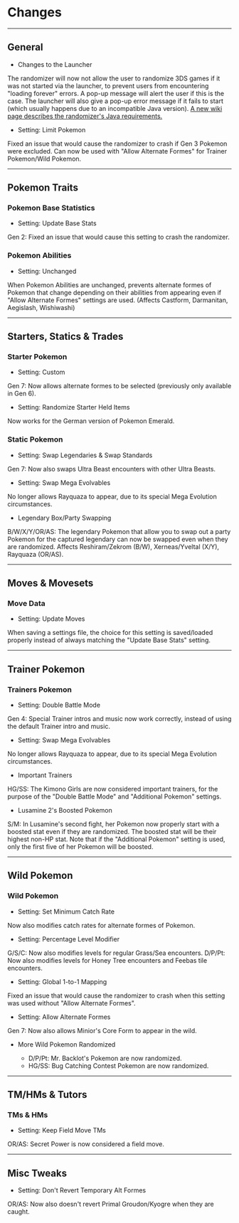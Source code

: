 # Changes

---
## General

- Changes to the Launcher

The randomizer will now not allow the user to randomize 3DS games if it was not started via the launcher, to prevent users from encountering "loading forever" errors. A pop-up message will alert the user if this is the case. The launcher will also give a pop-up error message if it fails to start (which usually happens due to an incompatible Java version). [A new wiki page describes the randomizer's Java requirements.](https://github.com/Ajarmar/universal-pokemon-randomizer-zx/wiki/About-Java)

- Setting: Limit Pokemon

Fixed an issue that would cause the randomizer to crash if Gen 3 Pokemon were excluded.
Can now be used with "Allow Alternate Formes" for Trainer Pokemon/Wild Pokemon.

---
## Pokemon Traits

### Pokemon Base Statistics

- Setting: Update Base Stats

Gen 2: Fixed an issue that would cause this setting to crash the randomizer.

### Pokemon Abilities

- Setting: Unchanged

When Pokemon Abilities are unchanged, prevents alternate formes of Pokemon that change depending on their abilities from appearing even if "Allow Alternate Formes" settings are used. (Affects Castform, Darmanitan, Aegislash, Wishiwashi)

---
## Starters, Statics & Trades

### Starter Pokemon

- Setting: Custom

Gen 7: Now allows alternate formes to be selected (previously only available in Gen 6).

- Setting: Randomize Starter Held Items

Now works for the German version of Pokemon Emerald.

### Static Pokemon

- Setting: Swap Legendaries & Swap Standards

Gen 7: Now also swaps Ultra Beast encounters with other Ultra Beasts.

- Setting: Swap Mega Evolvables

No longer allows Rayquaza to appear, due to its special Mega Evolution circumstances.

- Legendary Box/Party Swapping

B/W/X/Y/OR/AS: The legendary Pokemon that allow you to swap out a party Pokemon for the captured legendary can now be swapped even when they are randomized. Affects Reshiram/Zekrom (B/W), Xerneas/Yveltal (X/Y), Rayquaza (OR/AS).

---
## Moves & Movesets

### Move Data

- Setting: Update Moves

When saving a settings file, the choice for this setting is saved/loaded properly instead of always matching the "Update Base Stats" setting.

---
## Trainer Pokemon

### Trainers Pokemon

- Setting: Double Battle Mode

Gen 4: Special Trainer intros and music now work correctly, instead of using the default Trainer intro and music.

- Setting: Swap Mega Evolvables

No longer allows Rayquaza to appear, due to its special Mega Evolution circumstances.

- Important Trainers

HG/SS: The Kimono Girls are now considered important trainers, for the purpose of the "Double Battle Mode" and "Additional Pokemon" settings.

- Lusamine 2's Boosted Pokemon

S/M: In Lusamine's second fight, her Pokemon now properly start with a boosted stat even if they are randomized. The boosted stat will be their highest non-HP stat. Note that if the "Additional Pokemon" setting is used, only the first five of her Pokemon will be boosted.

---
## Wild Pokemon

### Wild Pokemon

- Setting: Set Minimum Catch Rate

Now also modifies catch rates for alternate formes of Pokemon.

- Setting: Percentage Level Modifier

G/S/C: Now also modifies levels for regular Grass/Sea encounters.
D/P/Pt: Now also modifies levels for Honey Tree encounters and Feebas tile encounters.

- Setting: Global 1-to-1 Mapping

Fixed an issue that would cause the randomizer to crash when this setting was used without "Allow Alternate Formes".

- Setting: Allow Alternate Formes

Gen 7: Now also allows Minior's Core Form to appear in the wild.

- More Wild Pokemon Randomized

    - D/P/Pt: Mr. Backlot's Pokemon are now randomized.
    - HG/SS: Bug Catching Contest Pokemon are now randomized.

---
## TM/HMs & Tutors

### TMs & HMs

- Setting: Keep Field Move TMs

OR/AS: Secret Power is now considered a field move.

---
## Misc Tweaks

- Setting: Don't Revert Temporary Alt Formes

OR/AS: Now also doesn't revert Primal Groudon/Kyogre when they are caught.
